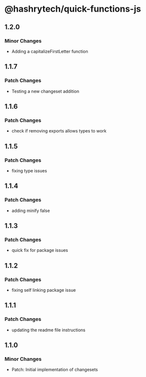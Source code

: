 # @hashrytech/quick-functions-js

## 1.2.0

### Minor Changes

- Adding a capitalizeFirstLetter function

## 1.1.7

### Patch Changes

- Testing a new changeset addition

## 1.1.6

### Patch Changes

- check if removing exports allows types to work

## 1.1.5

### Patch Changes

- fixing type issues

## 1.1.4

### Patch Changes

- adding minify false

## 1.1.3

### Patch Changes

- quick fix for package issues

## 1.1.2

### Patch Changes

- fixing self linking package issue

## 1.1.1

### Patch Changes

- updating the readme file instructions

## 1.1.0

### Minor Changes

- Patch: Initial implementation of changesets
